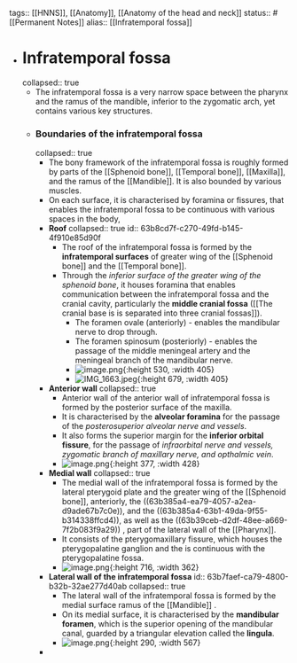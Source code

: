 tags:: [[HNNS]], [[Anatomy]], [[Anatomy of the head and neck]] 
status:: #[[Permanent Notes]]
alias:: [[Infratemporal fossa]]

- # Infratemporal fossa
  collapsed:: true
	- The infratemporal fossa is a very narrow space between the pharynx and the ramus of the mandible, inferior to the zygomatic arch, yet contains various key structures.
	- ### Boundaries of the infratemporal fossa
	  collapsed:: true
		- The bony framework of the infratemporal fossa is roughly formed by parts of the [[Sphenoid bone]], [[Temporal bone]], [[Maxilla]], and the ramus of the [[Mandible]]. It is also bounded by various muscles.
		- On each surface, it is characterised by foramina or fissures, that enables the infratemporal fossa to be continuous with various spaces in the body,
		- **Roof**
		  collapsed:: true
		  id:: 63b8cd7f-c270-49fd-b145-4f910e85d90f
			- The roof of the infratemporal fossa is formed by the **infratemporal surfaces** of greater wing of the [[Sphenoid bone]] and the [[Temporal bone]].
			- Through the *inferior surface of the greater wing of the sphenoid bone*, it houses foramina that enables communication between the infratemporal fossa and the cranial cavity, particularly the **middle cranial fossa** ([[The cranial base is is separated into three cranial fossas]]).
				- The foramen ovale (anteriorly) - enables the mandibular nerve to drop through.
				- The foramen spinosum (posteriorly) - enables the passage of the middle meningeal artery and the meningeal branch of the mandibular nerve.
				- ![image.png](../assets/image_1673001068218_0.png){:height 530, :width 405}
				- ![IMG_1663.jpeg](../assets/IMG_1663_1673001093559_0.jpeg){:height 679, :width 405}
		- **Anterior wall**
		  collapsed:: true
			- Anterior wall of the anterior wall of infratemporal fossa is formed by the posterior surface of the maxilla.
			- It is characterised by the **alveolar foramina** for the passage of the *posterosuperior alveolar nerve and vessels*.
			- It also forms the superior margin for the **inferior orbital fissure**, for the passage of *infraorbital nerve and vessels, zygomatic branch of maxillary nerve, and opthalmic vein*.
			- ![image.png](../assets/image_1673001347329_0.png){:height 377, :width 428}
		- **Medial wall**
		  collapsed:: true
			- The medial wall of the infratemporal fossa is formed by the lateral pterygoid plate and the greater wing of the [[Sphenoid bone]], anteriorly, the ((63b385a4-ea79-4057-a2ea-d9ade67b7c0e)), and the ((63b385a4-63b1-49da-9f55-b314338ffcd4)), as well as the ((63b39ceb-d2df-48ee-a669-7f2b083f9a29)) , part of the lateral wall of the [[Pharynx]].
			- It consists of the pterygomaxillary fissure, which houses the pterygopalatine ganglion and the is continuous with the pterygopalatine fossa.
			- ![image.png](../assets/image_1673001554567_0.png){:height 716, :width 362}
		- **Lateral wall of the infratemporal fossa**
		  id:: 63b7faef-ca79-4800-b32b-32ae277d40ab
		  collapsed:: true
			- The lateral wall of the infratemporal fossa is formed by the medial surface ramus of the [[Mandible]] .
			- On its medial surface, it is characterised by the **mandibular foramen**, which is the superior opening of the mandibular canal, guarded by a triangular elevation called the **lingula**.
			- ![image.png](../assets/image_1673001914294_0.png){:height 290, :width 567}
		-